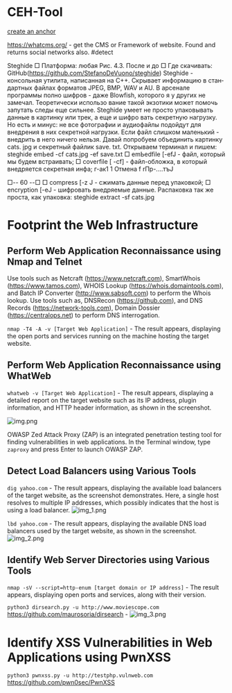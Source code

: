 # CEH-Tool

[create an anchor](#anchors-in-markdown)

https://whatcms.org/ - get the CMS or Framework of website. Found and returns social networks also. #detect 

Steghide
□ Платформа: любая
Рис. 4.3. После и до
□ Где скачивать: GitHub(https://github.com/StefanoDeVuono/steghide)
Steghide - консольная утилита, написанная на С++. Скрывает информацию в стан­ дартных файлах форматов JPEG, ВМР, WAV и AU. В арсенале программы полно шифров - даже Blowfish, которого я у других не замечал. Теоретически использо­ вание такой экзотики может помочь запутать следы еще сильнее.
Steghide умеет не просто упаковывать данные в картинку или трек, а еще и шифро­ вать секретную нагрузку.
Но есть и минус: не все фотографии и аудиофайлы подойдут для внедрения в них секретной нагрузки. Если файл слишком маленький - внедрить в него ничего нельзя.
Давай попробуем объединить картинку cats. jpg и секретный файлик save. txt. Открываем терминал и пишем:
steghide emЬed -cf cats.jpg -ef save.txt
□ emЬedfile [-efJ - файл, который мы будем встраивать;
□ coverfile [ -cf] - файл-обложка, в который внедряется секретная инфа;
г-ак1 1
Отмена
f rПр-....тъJ

□-- 60 --□
□ compress [-z J - сжимать данные перед упаковкой; □ encryption [-eJ - шифровать внедряемые данные. Распаковка так же проста, как упаковка:
steghide extract -sf cats.jpg

# Footprint the Web Infrastructure
## Perform Web Application Reconnaissance using Nmap and Telnet
Use tools such as Netcraft (https://www.netcraft.com), SmartWhois (https://www.tamos.com), WHOIS Lookup (https://whois.domaintools.com), and Batch IP Converter (http://www.sabsoft.com) to perform the Whois lookup.
Use tools such as, DNSRecon (https://github.com), and DNS Records (https://network-tools.com), Domain Dossier (https://centralops.net) to perform DNS interrogation.

```nmap -T4 -A -v [Target Web Application]``` - The result appears, displaying the open ports and services running on the machine hosting the target website.

## Perform Web Application Reconnaissance using WhatWeb
```whatweb -v [Target Web Application]``` - The result appears, displaying a detailed report on the target website such as its IP address, plugin information, and HTTP header information, as shown in the screenshot.

![img.png](img.png)

OWASP Zed Attack Proxy (ZAP) is an integrated penetration testing tool for finding vulnerabilities in web applications. In the Terminal window, type ```zaproxy``` and press Enter to launch OWASP ZAP.

## Detect Load Balancers using Various Tools
```dig yahoo.com``` - The result appears, displaying the available load balancers of the target website, as the screenshot demonstrates. Here, a single host resolves to multiple IP addresses, which possibly indicates that the host is using a load balancer.
![img_1.png](img_1.png)

```lbd yahoo.com``` - The result appears, displaying the available DNS load balancers used by the target website, as shown in the screenshot.
![img_2.png](img_2.png)

## Identify Web Server Directories using Various Tools
```nmap -sV --script=http-enum [target domain or IP address]``` - The result appears, displaying open ports and services, along with their version.

```python3 dirsearch.py -u http://www.moviescope.com``` https://github.com/maurosoria/dirsearch - 
![img_3.png](img_3.png)


# Identify XSS Vulnerabilities in Web Applications using PwnXSS
```python3 pwnxss.py -u http://testphp.vulnweb.com``` https://github.com/pwn0sec/PwnXSS